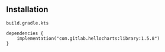
## Installation
`build.gradle.kts`
```
dependencies {
    implementation("com.gitlab.hellocharts:library:1.5.8")
}
```


